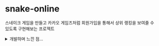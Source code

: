 # snake-online
스네이크 게임을 만들고 카카오 게임즈처럼 회원가입을 통해서 상위 랭킹을 보여줄 수 있도록 구현해보는 프로젝트

<details>
<summary>개발하며 느낀 점...</summary>
<div markdown="1">

- 2021/03/31:  
스네이크 게임의 코드를 완성했는데, 막상 다 짜고나니 정말 코드를 못 썼다는 생각이 든다. moveSnake에서 게임오버와 먹이를 먹는 것 까지 모두 관리하는데, 이 코드를 처음 보는 사람들이 이해하기 정말 어려울 것 같다. 하나의 메소드는 하나의 작업만을 하고, 그 동작을 대표하도록 이름을 써야하는데, 나중에 리팩토링을 해서 누가봐도 알아볼 수 있도록 코드를 작성해야겠다. 

</details>
</div>
